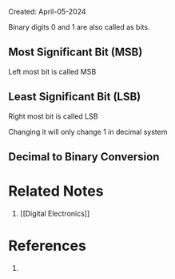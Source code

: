 Created: April-05-2024

Binary digits 0 and 1 are also called as bits.
## Most Significant Bit (MSB)

Left most bit is called MSB
## Least Significant Bit (LSB)

Right most bit is called LSB

Changing it will only change 1 in decimal system
## Decimal to Binary Conversion



# Related Notes

1. [[Digital Electronics]]
# References

1. 